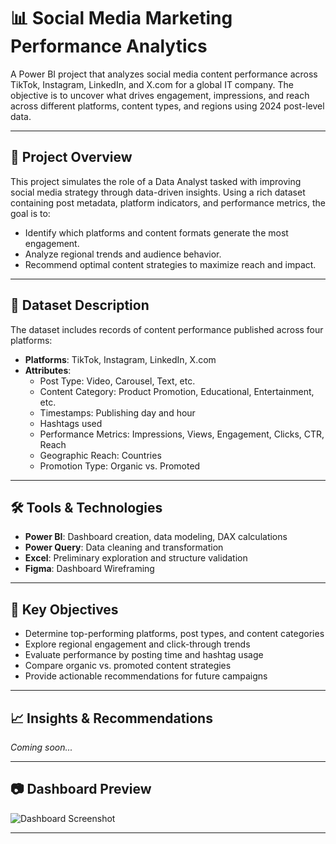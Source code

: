 # 📊 Social Media Marketing Performance Analytics

A Power BI project that analyzes social media content performance across TikTok, Instagram, LinkedIn, and X.com for a global IT company. The objective is to uncover what drives engagement, impressions, and reach across different platforms, content types, and regions using 2024 post-level data.

---

## 🚀 Project Overview

This project simulates the role of a Data Analyst tasked with improving social media strategy through data-driven insights. Using a rich dataset containing post metadata, platform indicators, and performance metrics, the goal is to:

- Identify which platforms and content formats generate the most engagement.
- Analyze regional trends and audience behavior.
- Recommend optimal content strategies to maximize reach and impact.

---

## 📁 Dataset Description

The dataset includes records of content performance published across four platforms:
- **Platforms**: TikTok, Instagram, LinkedIn, X.com  
- **Attributes**:
  - Post Type: Video, Carousel, Text, etc.
  - Content Category: Product Promotion, Educational, Entertainment, etc.
  - Timestamps: Publishing day and hour
  - Hashtags used
  - Performance Metrics: Impressions, Views, Engagement, Clicks, CTR, Reach
  - Geographic Reach: Countries
  - Promotion Type: Organic vs. Promoted

---

## 🛠️ Tools & Technologies

- **Power BI**: Dashboard creation, data modeling, DAX calculations
- **Power Query**: Data cleaning and transformation
- **Excel**: Preliminary exploration and structure validation
- **Figma**: Dashboard Wireframing

---

## 📌 Key Objectives

- Determine top-performing platforms, post types, and content categories
- Explore regional engagement and click-through trends
- Evaluate performance by posting time and hashtag usage
- Compare organic vs. promoted content strategies
- Provide actionable recommendations for future campaigns

---

## 📈 Insights & Recommendations

*Coming soon...*

---

## 📷 Dashboard Preview

![Dashboard Screenshot](https://github.com/user-attachments/assets/659b4820-66ac-49dd-a79a-22afbf4de710)

---

